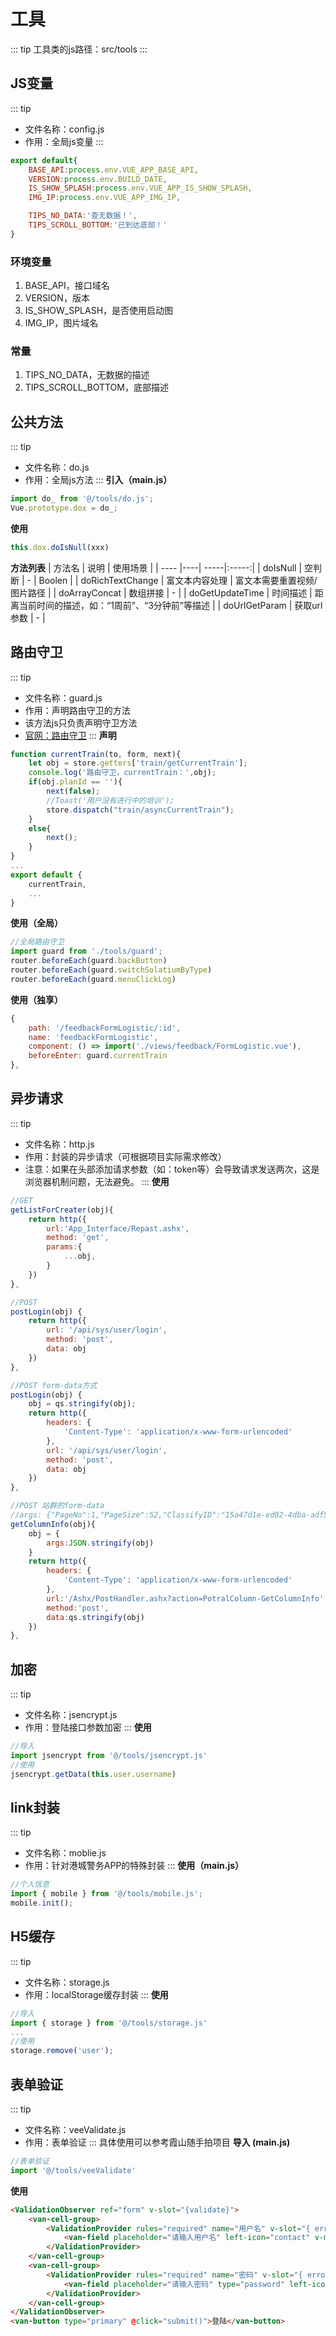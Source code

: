 # 工具
::: tip
工具类的js路径：src/tools
:::
## JS变量
::: tip
- 文件名称：config.js
- 作用：全局js变量
:::
```js
export default{
    BASE_API:process.env.VUE_APP_BASE_API,
    VERSION:process.env.BUILD_DATE,
    IS_SHOW_SPLASH:process.env.VUE_APP_IS_SHOW_SPLASH,
    IMG_IP:process.env.VUE_APP_IMG_IP,

    TIPS_NO_DATA:'查无数据！',
    TIPS_SCROLL_BOTTOM:'已到达底部！'
}
```
### 环境变量
1. BASE_API，接口域名
2. VERSION，版本
3. IS_SHOW_SPLASH，是否使用启动图
4. IMG_IP，图片域名
### 常量
1. TIPS_NO_DATA，无数据的描述
2. TIPS_SCROLL_BOTTOM，底部描述

## 公共方法
::: tip
- 文件名称：do.js
- 作用：全局js方法
:::
**引入（main.js）**
```js
import do_ from '@/tools/do.js';
Vue.prototype.dox = do_;
```
**使用**
```js
this.dox.doIsNull(xxx)
```
**方法列表**
| 方法名 | 说明 | 使用场景 |
| ---- |----| -----|:-----:|
| doIsNull | 空判断 | - | Boolen |
| doRichTextChange | 富文本内容处理 | 富文本需要重置视频/图片路径 |
| doArrayConcat | 数组拼接 | - |
| doGetUpdateTime | 时间描述 | 距离当前时间的描述，如：“1周前”、“3分钟前”等描述 |
| doUrlGetParam | 获取url参数 | - |


## 路由守卫
::: tip
- 文件名称：guard.js
- 作用：声明路由守卫的方法
- 该方法js只负责声明守卫方法
- [官网：路由守卫](https://router.vuejs.org/zh/guide/advanced/navigation-guards.html#全局前置守卫)
:::
**声明**
```js
function currentTrain(to, form, next){
    let obj = store.getters['train/getCurrentTrain'];
    console.log('路由守卫，currentTrain：',obj);
    if(obj.planId == ''){
        next(false);
        //Toast('用户没有进行中的培训');
        store.dispatch("train/asyncCurrentTrain");
    }
    else{
        next();
    }
}
...
export default {
    currentTrain,
    ...
}
```
**使用（全局）**
```js
//全局路由守卫
import guard from './tools/guard';
router.beforeEach(guard.backButton)
router.beforeEach(guard.switchSolatiumByType)
router.beforeEach(guard.menuClickLog)
```
**使用（独享）**
```js
{
    path: '/feedbackFormLogistic/:id',
    name: 'feedbackFormLogistic',
    component: () => import('./views/feedback/FormLogistic.vue'),
    beforeEnter: guard.currentTrain
},
```

## 异步请求
::: tip
- 文件名称：http.js
- 作用：封装的异步请求（可根据项目实际需求修改）
- 注意：如果在头部添加请求参数（如：token等）会导致请求发送两次，这是浏览器机制问题，无法避免。
:::
**使用**
```js
//GET
getListForCreater(obj){
    return http({
        url:'App_Interface/Repast.ashx',
        method: 'get',
        params:{
            ...obj,
        }
    })
},

//POST
postLogin(obj) {
    return http({
        url: '/api/sys/user/login',
        method: 'post',
        data: obj
    })
},

//POST form-data方式
postLogin(obj) {
    obj = qs.stringify(obj);
    return http({
        headers: {
            'Content-Type': 'application/x-www-form-urlencoded'
        },
        url: '/api/sys/user/login',
        method: 'post',
        data: obj
    })
},

//POST 站群的form-data  
//args: {"PageNo":1,"PageSize":52,"ClassifyID":"15a47d1e-ed02-4dba-adf5-f514f955978b"}
getColumnInfo(obj){
    obj = {
        args:JSON.stringify(obj)
    }
    return http({
        headers: {
            'Content-Type': 'application/x-www-form-urlencoded'
        },
        url:'/Ashx/PostHandler.ashx?action=PotralColumn-GetColumnInfo',
        method:'post',
        data:qs.stringify(obj)
    })
},
```

## 加密
::: tip
- 文件名称：jsencrypt.js
- 作用：登陆接口参数加密
:::
**使用**
```js
//导入
import jsencrypt from '@/tools/jsencrypt.js'
//使用
jsencrypt.getData(this.user.username)
```

## link封装
::: tip
- 文件名称：moblie.js
- 作用：针对港城警务APP的特殊封装
:::
**使用（main.js）**
```js
//个人信息
import { mobile } from '@/tools/mobile.js';
mobile.init();
```
## H5缓存
::: tip
- 文件名称：storage.js
- 作用：localStorage缓存封装
:::
**使用**
```js
//导入
import { storage } from '@/tools/storage.js'
...
//使用
storage.remove('user');
```

## 表单验证
::: tip
- 文件名称：veeValidate.js
- 作用：表单验证
:::
具体使用可以参考霞山随手拍项目
**导入 (main.js)**
```js
//表单验证
import '@/tools/veeValidate'
```
**使用**
```html
<ValidationObserver ref="form" v-slot="{validate}">
    <van-cell-group>
        <ValidationProvider rules="required" name="用户名" v-slot="{ errors }">
            <van-field placeholder="请输入用户名" left-icon="contact" v-model="user.username" :error-message="errors[0]" />
        </ValidationProvider>
    </van-cell-group>
    <van-cell-group>
        <ValidationProvider rules="required" name="密码" v-slot="{ errors }">
            <van-field placeholder="请输入密码" type="password" left-icon="closed-eye" v-model="user.password" :error-message="errors[0]" />
        </ValidationProvider>
    </van-cell-group>
</ValidationObserver>
<van-button type="primary" @click="submit()">登陆</van-button>
```